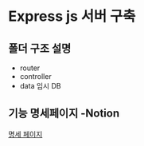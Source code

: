 # Express js 서버 구축

## 폴더 구조 설명

- router
- controller
- data 임시 DB

## 기능 명세페이지 -Notion

<a href="https://www.notion.so/e3cc179f6f1d415bb2738bdb72c0b97c">명세 페이지</a>
